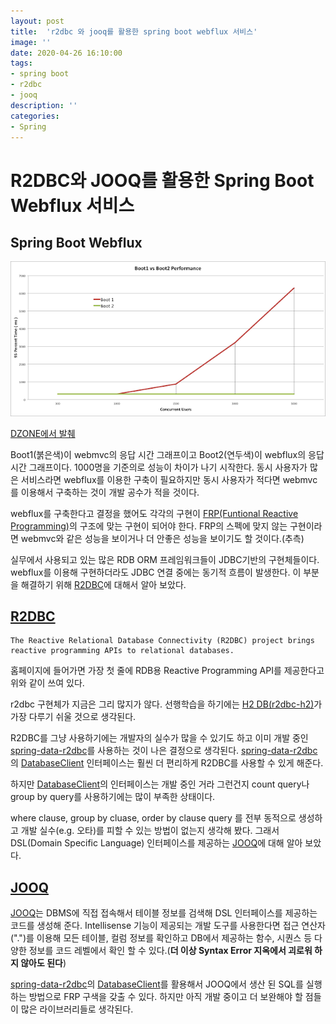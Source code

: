 ```yaml
---
layout: post
title:  'r2dbc 와 jooq를 활용한 spring boot webflux 서비스'
image: ''
date: 2020-04-26 16:10:00
tags: 
- spring boot
- r2dbc
- jooq
description: ''
categories:
- Spring
---
```



# R2DBC와 JOOQ를 활용한 Spring Boot Webflux 서비스

## Spring Boot Webflux

![현재 사용자 별 성능 그래프](/assets/img/Boot1VsBoot2.png)

[DZONE에서 발췌][DZONE]

[DZONE]: https://dzone.com/articles/raw-performance-numbers-spring-boot-2-webflux-vs-s "DZONE"

Boot1(붉은색)이 webmvc의 응답 시간 그래프이고 Boot2(연두색)이 webflux의 응답 시간 그래프이다.
1000명을 기준의로 성능이 차이가 나기 시작한다. 동시 사용자가 많은 서비스라면 webflux를 이용한 구축이 필요하지만 동시 사용자가 적다면 webmvc를 이용해서 구축하는 것이 개발 공수가 적을 것이다.

webflux를 구축한다고 결정을 했어도 각각의 구현이 [FRP(Funtional Reactive Programming)][FRP]의 구조에 맞는 구현이 되어야 한다. FRP의 스펙에 맞지 않는 구현이라면 webmvc와 같은 성능을 보이거나 더 안좋은 성능을 보이기도 할 것이다.(추측)

실무에서 사용되고 있는 많은  RDB ORM 프레임워크들이 JDBC기반의 구현체들이다. webflux를 이용해 구현하더라도 JDBC 연결 중에는 동기적 흐름이 발생한다. 이 부분을 해결하기 위해 [R2DBC][r2dbcio]에 대해서 알아 보았다.

## [R2DBC][r2dbcio]

```
The Reactive Relational Database Connectivity (R2DBC) project brings reactive programming APIs to relational databases.
```

홈페이지에 들어가면 가장 첫 줄에 RDB용 Reactive Programming API를 제공한다고 위와 같이 쓰여 있다.

r2dbc 구현체가 지금은 그리 많지가 않다. 선행학습을 하기에는 [H2 DB(r2dbc-h2)][r2dbc-h2]가 가장 다루기 쉬울 것으로 생각된다.

R2DBC를 그냥 사용하기에는 개발자의 실수가 많을 수 있기도 하고 이미 개발 중인 [spring-data-r2dbc][spring-data-r2dbc]를 사용하는 것이 나은 결정으로 생각된다. [spring-data-r2dbc][spring-data-r2dbc]의 [DatabaseClient][DatabaseClient] 인터페이스는 훨씬 더 편리하게 R2DBC를 사용할 수 있게 해준다.

하지만 [DatabaseClient][DatabaseClient]의 인터페이스는 개발 중인 거라 그런건지 count query나 group by query를 사용하기에는 많이 부족한 상태이다.

where clause, group by cluase, order by clause query 를 전부 동적으로 생성하고 개발 실수(e.g. 오타)를 피할 수 있는 방법이 없는지 생각해 봤다. 그래서 DSL(Domain Specific Language) 인터페이스를 제공하는 [JOOQ][JOOQ]에 대해 알아 보았다.

## [JOOQ][JOOQ]

[JOOQ][JOOQ]는 DBMS에 직접 접속해서 테이블 정보를 검색해 DSL 인터페이스를 제공하는 코드를 생성해 준다. Intellisense 기능이 제공되는 개발 도구를 사용한다면 접근 연산자(".")를 이용해 모든 테이블, 컬럼 정보를 확인하고 DB에서 제공하는 함수, 시퀀스 등 다양한 정보를 코드 레벨에서 확인 할 수 있다.(__더 이상 Syntax Error 지옥에서 괴로워 하지 않아도 된다__)

[spring-data-r2dbc][spring-data-r2dbc]의 [DatabaseClient][DatabaseClient]를 활용해서 JOOQ에서 생산 된 SQL를 실행하는 방법으로 FRP 구색을 갖출 수 있다. 하지만 아직 개발 중이고 더 보완해야 할 점들이 많은 라이브러리들로 생각된다.

[FRP]: https://en.wikipedia.org/wiki/Functional_reactive_programming "FRP"
[r2dbcio]: https://r2dbc.io/ "r2dbc.io"
[r2dbc-h2]: https://github.com/r2dbc/r2dbc-h2 "r2dbc-h2"
[spring-data-r2dbc]: https://docs.spring.io/spring-data/r2dbc/docs/1.1.0.RC1/reference/html/#reference "spring-data-r2dbc"
[DatabaseClient]: https://docs.spring.io/spring-data/r2dbc/docs/1.0.0.M1/api/org/springframework/data/r2dbc/function/DatabaseClient.html "DatabaseClient"
[JOOQ]: https://www.jooq.org/ "JOOQ"